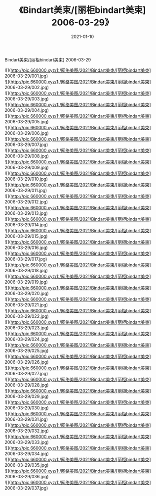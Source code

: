 ﻿---
layout: post
title:  《Bindart美束/[丽柜bindart美束] 2006-03-29》
date:   2021-01-10
img: http://pic.660000.xyz/1:/网络美图/2021/Bindart美束/[丽柜bindart美束] 2006-03-29/000.jpg
categories: [美女, 清纯, 唯美]
---

Bindart美束/[丽柜bindart美束] 2006-03-29

 ![](http://pic.660000.xyz/1:/网络美图/2021/Bindart美束/[丽柜bindart美束] 2006-03-29/001.jpg) <br>![](http://pic.660000.xyz/1:/网络美图/2021/Bindart美束/[丽柜bindart美束] 2006-03-29/002.jpg) <br>![](http://pic.660000.xyz/1:/网络美图/2021/Bindart美束/[丽柜bindart美束] 2006-03-29/003.jpg) <br>![](http://pic.660000.xyz/1:/网络美图/2021/Bindart美束/[丽柜bindart美束] 2006-03-29/004.jpg) <br>![](http://pic.660000.xyz/1:/网络美图/2021/Bindart美束/[丽柜bindart美束] 2006-03-29/005.jpg) <br>![](http://pic.660000.xyz/1:/网络美图/2021/Bindart美束/[丽柜bindart美束] 2006-03-29/006.jpg) <br>![](http://pic.660000.xyz/1:/网络美图/2021/Bindart美束/[丽柜bindart美束] 2006-03-29/007.jpg) <br>![](http://pic.660000.xyz/1:/网络美图/2021/Bindart美束/[丽柜bindart美束] 2006-03-29/008.jpg) <br>![](http://pic.660000.xyz/1:/网络美图/2021/Bindart美束/[丽柜bindart美束] 2006-03-29/009.jpg) <br>![](http://pic.660000.xyz/1:/网络美图/2021/Bindart美束/[丽柜bindart美束] 2006-03-29/010.jpg) <br>![](http://pic.660000.xyz/1:/网络美图/2021/Bindart美束/[丽柜bindart美束] 2006-03-29/011.jpg) <br>![](http://pic.660000.xyz/1:/网络美图/2021/Bindart美束/[丽柜bindart美束] 2006-03-29/012.jpg) <br>![](http://pic.660000.xyz/1:/网络美图/2021/Bindart美束/[丽柜bindart美束] 2006-03-29/013.jpg) <br>![](http://pic.660000.xyz/1:/网络美图/2021/Bindart美束/[丽柜bindart美束] 2006-03-29/014.jpg) <br>![](http://pic.660000.xyz/1:/网络美图/2021/Bindart美束/[丽柜bindart美束] 2006-03-29/015.jpg) <br>![](http://pic.660000.xyz/1:/网络美图/2021/Bindart美束/[丽柜bindart美束] 2006-03-29/016.jpg) <br>![](http://pic.660000.xyz/1:/网络美图/2021/Bindart美束/[丽柜bindart美束] 2006-03-29/017.jpg) <br>![](http://pic.660000.xyz/1:/网络美图/2021/Bindart美束/[丽柜bindart美束] 2006-03-29/018.jpg) <br>![](http://pic.660000.xyz/1:/网络美图/2021/Bindart美束/[丽柜bindart美束] 2006-03-29/019.jpg) <br>![](http://pic.660000.xyz/1:/网络美图/2021/Bindart美束/[丽柜bindart美束] 2006-03-29/020.jpg) <br>![](http://pic.660000.xyz/1:/网络美图/2021/Bindart美束/[丽柜bindart美束] 2006-03-29/021.jpg) <br>![](http://pic.660000.xyz/1:/网络美图/2021/Bindart美束/[丽柜bindart美束] 2006-03-29/022.jpg) <br>![](http://pic.660000.xyz/1:/网络美图/2021/Bindart美束/[丽柜bindart美束] 2006-03-29/023.jpg) <br>![](http://pic.660000.xyz/1:/网络美图/2021/Bindart美束/[丽柜bindart美束] 2006-03-29/024.jpg) <br>![](http://pic.660000.xyz/1:/网络美图/2021/Bindart美束/[丽柜bindart美束] 2006-03-29/025.jpg) <br>![](http://pic.660000.xyz/1:/网络美图/2021/Bindart美束/[丽柜bindart美束] 2006-03-29/026.jpg) <br>![](http://pic.660000.xyz/1:/网络美图/2021/Bindart美束/[丽柜bindart美束] 2006-03-29/027.jpg) <br>![](http://pic.660000.xyz/1:/网络美图/2021/Bindart美束/[丽柜bindart美束] 2006-03-29/028.jpg) <br>![](http://pic.660000.xyz/1:/网络美图/2021/Bindart美束/[丽柜bindart美束] 2006-03-29/029.jpg) <br>![](http://pic.660000.xyz/1:/网络美图/2021/Bindart美束/[丽柜bindart美束] 2006-03-29/030.jpg) <br>![](http://pic.660000.xyz/1:/网络美图/2021/Bindart美束/[丽柜bindart美束] 2006-03-29/031.jpg) <br>![](http://pic.660000.xyz/1:/网络美图/2021/Bindart美束/[丽柜bindart美束] 2006-03-29/032.jpg) <br>![](http://pic.660000.xyz/1:/网络美图/2021/Bindart美束/[丽柜bindart美束] 2006-03-29/033.jpg) <br>![](http://pic.660000.xyz/1:/网络美图/2021/Bindart美束/[丽柜bindart美束] 2006-03-29/034.jpg) <br>![](http://pic.660000.xyz/1:/网络美图/2021/Bindart美束/[丽柜bindart美束] 2006-03-29/035.jpg) <br>![](http://pic.660000.xyz/1:/网络美图/2021/Bindart美束/[丽柜bindart美束] 2006-03-29/036.jpg) <br>![](http://pic.660000.xyz/1:/网络美图/2021/Bindart美束/[丽柜bindart美束] 2006-03-29/037.jpg) <br>
